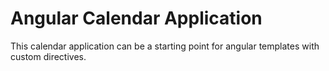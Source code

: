 # Angular Calendar Application

This calendar application can be a starting point for angular templates with custom directives.
